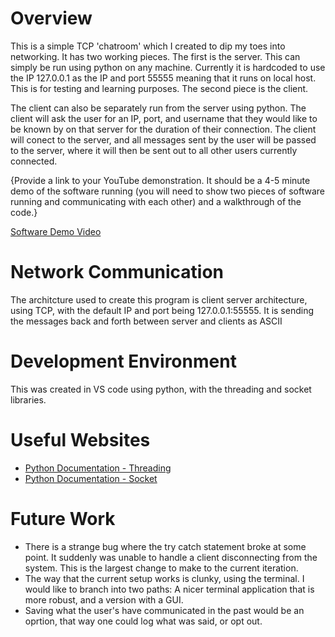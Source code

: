 # Overview

This is a simple TCP 'chatroom' which I created to dip my toes into networking. It has two working pieces. The first is the server. This can simply be run using python on any machine. Currently it is hardcoded to use the IP 127.0.0.1 as the IP and port 55555 meaning that it runs on local host. This is for testing and learning purposes.
The second piece is the client. 

The client can also be separately run from the server using python. The client will ask the user for an IP, port, and username that they would like to be known by on that server for the duration of their connection. The client will conect to the server, and all messages sent by the user will be passed to the server, where it will then be sent out to all other users currently connected.

{Provide a link to your YouTube demonstration.  It should be a 4-5 minute demo of the software running (you will need to show two pieces of software running and communicating with each other) and a walkthrough of the code.}

[Software Demo Video](https://youtu.be/ITODBmz-Jco)

# Network Communication

The architcture used to create this program is client server architecture, using TCP, with the default IP and port being 127.0.0.1:55555. It is sending the messages back and forth between server and clients as ASCII

# Development Environment

This was created in VS code using python, with the threading and socket libraries.

# Useful Websites

* [Python Documentation - Threading](https://docs.python.org/3/library/threading.html)
* [Python Documentation - Socket](https://docs.python.org/3/library/socket.html)

# Future Work

* There is a strange bug where the try catch statement broke at some point. It suddenly was unable to handle a client disconnecting from the system. This is the largest change to make to the current iteration.
* The way that the current setup works is clunky, using the terminal. I would like to branch into two paths: A nicer terminal application that is more robust, and a version with a GUI.
* Saving what the user's have communicated in the past would be an oprtion, that way one could log what was said, or opt out.
